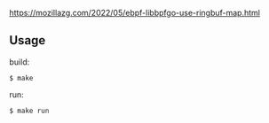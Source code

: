 
https://mozillazg.com/2022/05/ebpf-libbpfgo-use-ringbuf-map.html

## Usage

build:

```
$ make
```

run:

```
$ make run
```
